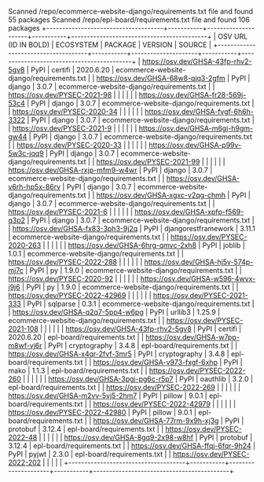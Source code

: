 Scanned /repo/ecommerce-website-django/requirements.txt file and found 55 packages
Scanned /repo/epl-board/requirements.txt file and found 106 packages
+-------------------------------------+-----------+---------------------+-----------+-------------------------------------------+
| OSV URL (ID IN BOLD)                | ECOSYSTEM | PACKAGE             | VERSION   | SOURCE                                    |
+-------------------------------------+-----------+---------------------+-----------+-------------------------------------------+
| https://osv.dev/GHSA-43fp-rhv2-5gv8 | PyPI      | certifi             | 2020.6.20 | ecommerce-website-django/requirements.txt |
| https://osv.dev/GHSA-68w8-qjq3-2gfm | PyPI      | django              | 3.0.7     | ecommerce-website-django/requirements.txt |
| https://osv.dev/PYSEC-2021-98       |           |                     |           |                                           |
| https://osv.dev/GHSA-fr28-569j-53c4 | PyPI      | django              | 3.0.7     | ecommerce-website-django/requirements.txt |
| https://osv.dev/PYSEC-2020-34       |           |                     |           |                                           |
| https://osv.dev/GHSA-fvgf-6h6h-3322 | PyPI      | django              | 3.0.7     | ecommerce-website-django/requirements.txt |
| https://osv.dev/PYSEC-2021-9        |           |                     |           |                                           |
| https://osv.dev/GHSA-m6gj-h9gm-gw44 | PyPI      | django              | 3.0.7     | ecommerce-website-django/requirements.txt |
| https://osv.dev/PYSEC-2020-33       |           |                     |           |                                           |
| https://osv.dev/GHSA-p99v-5w3c-jqq9 | PyPI      | django              | 3.0.7     | ecommerce-website-django/requirements.txt |
| https://osv.dev/PYSEC-2021-99       |           |                     |           |                                           |
| https://osv.dev/GHSA-rxjp-mfm9-w4wr | PyPI      | django              | 3.0.7     | ecommerce-website-django/requirements.txt |
| https://osv.dev/GHSA-v6rh-hp5x-86rv | PyPI      | django              | 3.0.7     | ecommerce-website-django/requirements.txt |
| https://osv.dev/GHSA-xgxc-v2qg-chmh | PyPI      | django              | 3.0.7     | ecommerce-website-django/requirements.txt |
| https://osv.dev/PYSEC-2021-6        |           |                     |           |                                           |
| https://osv.dev/GHSA-xpfp-f569-q3p2 | PyPI      | django              | 3.0.7     | ecommerce-website-django/requirements.txt |
| https://osv.dev/GHSA-fx83-3ph3-9j2q | PyPI      | djangorestframework | 3.11.1    | ecommerce-website-django/requirements.txt |
| https://osv.dev/PYSEC-2020-263      |           |                     |           |                                           |
| https://osv.dev/GHSA-6hrg-qmvc-2xh8 | PyPI      | joblib              | 1.0.1     | ecommerce-website-django/requirements.txt |
| https://osv.dev/PYSEC-2022-288      |           |                     |           |                                           |
| https://osv.dev/GHSA-hj5v-574p-mj7c | PyPI      | py                  | 1.9.0     | ecommerce-website-django/requirements.txt |
| https://osv.dev/PYSEC-2020-92       |           |                     |           |                                           |
| https://osv.dev/GHSA-w596-4wvx-j9j6 | PyPI      | py                  | 1.9.0     | ecommerce-website-django/requirements.txt |
| https://osv.dev/PYSEC-2022-42969    |           |                     |           |                                           |
| https://osv.dev/PYSEC-2021-333      | PyPI      | sqlparse            | 0.3.1     | ecommerce-website-django/requirements.txt |
| https://osv.dev/GHSA-q2q7-5pp4-w6pg | PyPI      | urllib3             | 1.25.9    | ecommerce-website-django/requirements.txt |
| https://osv.dev/PYSEC-2021-108      |           |                     |           |                                           |
| https://osv.dev/GHSA-43fp-rhv2-5gv8 | PyPI      | certifi             | 2020.6.20 | epl-board/requirements.txt                |
| https://osv.dev/GHSA-w7pp-m8wf-vj6r | PyPI      | cryptography        | 3.4.8     | epl-board/requirements.txt                |
| https://osv.dev/GHSA-x4qr-2fvf-3mr5 | PyPI      | cryptography        | 3.4.8     | epl-board/requirements.txt                |
| https://osv.dev/GHSA-v973-fxgf-6xhp | PyPI      | mako                | 1.1.3     | epl-board/requirements.txt                |
| https://osv.dev/PYSEC-2022-260      |           |                     |           |                                           |
| https://osv.dev/GHSA-3pgj-pg6c-r5p7 | PyPI      | oauthlib            | 3.2.0     | epl-board/requirements.txt                |
| https://osv.dev/PYSEC-2022-269      |           |                     |           |                                           |
| https://osv.dev/GHSA-m2vv-5vj5-2hm7 | PyPI      | pillow              | 9.0.1     | epl-board/requirements.txt                |
| https://osv.dev/PYSEC-2022-42979    |           |                     |           |                                           |
| https://osv.dev/PYSEC-2022-42980    | PyPI      | pillow              | 9.0.1     | epl-board/requirements.txt                |
| https://osv.dev/GHSA-77rm-9x9h-xj3g | PyPI      | protobuf            | 3.12.4    | epl-board/requirements.txt                |
| https://osv.dev/PYSEC-2022-48       |           |                     |           |                                           |
| https://osv.dev/GHSA-8gq9-2x98-w8hf | PyPI      | protobuf            | 3.12.4    | epl-board/requirements.txt                |
| https://osv.dev/GHSA-ffqj-6fqr-9h24 | PyPI      | pyjwt               | 2.3.0     | epl-board/requirements.txt                |
| https://osv.dev/PYSEC-2022-202      |           |                     |           |                                           |
+-------------------------------------+-----------+---------------------+-----------+-------------------------------------------+
